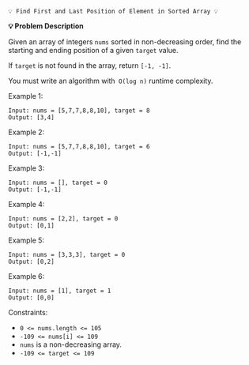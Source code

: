     💡 Find First and Last Position of Element in Sorted Array 💡

**💡 Problem Description**

Given an array of integers `nums` sorted in non-decreasing order, find the starting and ending position of a given `target` value.

If `target` is not found in the array, return `[-1, -1]`.

You must write an algorithm with` O(log n)` runtime complexity.

 

Example 1:

    Input: nums = [5,7,7,8,8,10], target = 8
    Output: [3,4]

Example 2:

    Input: nums = [5,7,7,8,8,10], target = 6
    Output: [-1,-1]

Example 3:

    Input: nums = [], target = 0
    Output: [-1,-1]

Example 4:

    Input: nums = [2,2], target = 0
    Output: [0,1]

Example 5:

    Input: nums = [3,3,3], target = 0
    Output: [0,2]

Example 6:

    Input: nums = [1], target = 1
    Output: [0,0]

 

Constraints:

- `0 <= nums.length <= 105`
- `-109 <= nums[i] <= 109`
- `nums` is a non-decreasing array.
- `-109 <= target <= 109`

